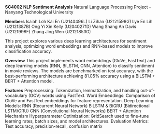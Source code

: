 **SC4002 NLP Sentiment Analysis**
Natural Language Processing Project - Nanyang Technological University

**Members**
Isaiah Loh Kai En (U2140496L)
Li Zihan (U2121598G)
Lye En Lih (U2121387B)
Ong Yi Xin Kelly (U2040271D)
Wang Shang An Davis (U2121998F)
Zhang Jing Wen (U2121853G)

This project explores various deep learning architectures for sentiment analysis, optimizing word embeddings and RNN-based models to improve classification accuracy.

**Overview**
This project implements word embeddings (GloVe, FastText) and deep learning models (RNN, BiLSTM, CNN, Attention) to classify sentiment in movie reviews. The models are benchmarked on test accuracy, with the best-performing architecture achieving 81.05% accuracy using a BiLSTM + BERT + Attention model.

**Features**
Preprocessing: Tokenization, lemmatization, and handling out-of-vocabulary (OOV) words using FastText.
Word Embeddings: Comparison of GloVe and FastText embeddings for feature representation.
Deep Learning Models:
RNN (Recurrent Neural Network)
BiLSTM & BiGRU (Bidirectional LSTM/GRU)
CNN (Convolutional Neural Networks)
BERT + Attention Mechanism
Hyperparameter Optimization: GridSearch used to fine-tune learning rates, batch sizes, and model architectures.
Evaluation Metrics: Test accuracy, precision-recall, confusion matrix
